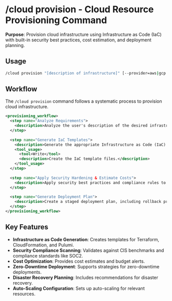 # /cloud provision - Cloud Resource Provisioning Command

**Purpose**: Provision cloud infrastructure using Infrastructure as Code (IaC) with built-in security best practices, cost estimation, and deployment planning.

## Usage
```bash
/cloud provision "[description of infrastructure]" [--provider=aws|gcp|azure] [--iac=terraform|cloudformation]
```

## Workflow

The `/cloud provision` command follows a systematic process to provision cloud infrastructure.

```xml
<provisioning_workflow>
  <step name="Analyze Requirements">
    <description>Analyze the user's description of the desired infrastructure to understand the core components, services, and constraints.</description>
  </step>
  
  <step name="Generate IaC Templates">
    <description>Generate the appropriate Infrastructure as Code (IaC) templates (e.g., Terraform, CloudFormation) to define the required resources.</description>
    <tool_usage>
      <tool>Write</tool>
      <description>Create the IaC template files.</description>
    </tool_usage>
  </step>
  
  <step name="Apply Security Hardening & Estimate Costs">
    <description>Apply security best practices and compliance rules to the generated IaC templates. Also, generate a detailed cost analysis and provide optimization recommendations.</description>
  </step>
  
  <step name="Generate Deployment Plan">
    <description>Create a staged deployment plan, including rollback procedures, to ensure a safe and reliable provisioning process.</description>
  </step>
</provisioning_workflow>
```

## Key Features
- **Infrastructure as Code Generation**: Creates templates for Terraform, CloudFormation, and Pulumi.
- **Security Compliance Scanning**: Validates against CIS benchmarks and compliance standards like SOC2.
- **Cost Optimization**: Provides cost estimates and budget alerts.
- **Zero-Downtime Deployment**: Supports strategies for zero-downtime deployments.
- **Disaster Recovery Planning**: Includes recommendations for disaster recovery.
- **Auto-Scaling Configuration**: Sets up auto-scaling for relevant resources.